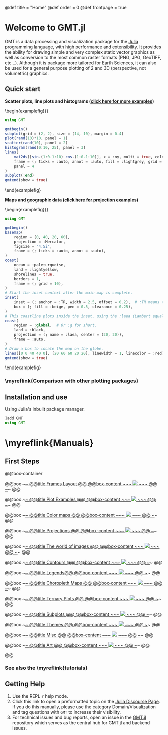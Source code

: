 @def title = "Home"
@def order = 0
@def frontpage = true

# Welcome to GMT.jl

GMT is a data processing and visualization package for the [Julia](https://julialang.org/) programming
language, with high performance and extensibility. It provides the ability for drawing simple and very
complex static vector graphics as well as conversion to the most common raster formats (PNG, JPG, GeoTIFF, etc...).
Although it is package more tailored for Earth Sciences, it can also be used for a general purpose plotting
of 2 and 3D (perspective, not volumetric) graphics.

## Quick start

**Scatter plots, line plots and histograms
([click here for more examples](./examples/plotting_functions))**

\begin{examplefig}{}
```julia
using GMT

gmtbegin()
subplot(grid = (2, 2), size = (14, 10), margin = 0.4)
plot(rand(10)*10, panel = 1)
scatter(rand(10), panel = 2)
histogram(rand(0:10, 25), panel = 3)
lines(
    mat2ds([sin.(1:0.1:10) cos.(1:0.1:10)], x = :ny, multi = true, color = true),
    frame = (; ticks = :auto, annot = :auto, fill = :lightgrey, grid = true),
    panel = 4
)
subplot(:end)
gmtend(show = true)
```
\end{examplefig}

**Maps and geographic data
([click here for projection examples](./examples/projections))**

\begin{examplefig}{}
```julia
using GMT

gmtbegin()
basemap(
    region = (0, 40, 20, 60),
    projection = :Mercator,
    figsize = "4.5i",
    frame = (; ticks = :auto, annot = :auto),
)
coast(
    ocean = :paleturquoise,
    land = :lightyellow,
    shorelines = true,
    borders = 1,
    frame = (; grid = 10),
)
# Start the inset context after the main map is complete.
inset(
    inset = (; anchor = :TR, width = 2.5, offset = 0.2),  # :TR means top right.
    box = (; fill = :beige, pen = 0.5, clearance = 0.25),
)
# This coastline plots inside the inset, using the :laea (Lambert equal area) projection.
coast(
    region = :global,  # Or :g for short.
    land = :black,
    projection = (; name = :laea, center = (20, 20)),
    frame = :auto,
)
# Draw a box to locate the map on the globe.
lines([0 0 40 40 0], [20 60 60 20 20], linewidth = 1, linecolor = :red)
gmtend(show = true)
```
\end{examplefig}

### \myreflink{Comparison with other plotting packages}

## Installation and use

Using Julia's inbuilt package manager.

```julia
]add GMT
using GMT
```

# \myreflink{Manuals}


## First Steps

@@box-container

  @@box
    ~~~<a class="boxlink" href="examples/frames/">~~~
    @@title Frames Layout @@
    @@box-content
      ~~~
      <img src="/examples/frames/GMT_Defaults_1a.png">
      ~~~
    @@
    ~~~</a>~~~
  @@

  @@box
    ~~~<a class="boxlink" href="examples/plotting_functions/">~~~
    @@title Plot Examples @@
    @@box-content
      ~~~
      <img src="/examples/plotting_functions/symbols.png">
      ~~~
    @@
    ~~~</a>~~~
  @@

  @@box
    ~~~<a class="boxlink" href="examples/CPTs/">~~~
    @@title Color maps @@
    @@box-content
      ~~~
      <img src="/examples/CPTs/GMT_CPTscale.png">
      ~~~
    @@
    ~~~</a>~~~
  @@

  @@box
    ~~~<a class="boxlink" href="examples/projections/">~~~
    @@title Projections @@
    @@box-content
      ~~~
      <img src="/examples/projections/GMT_sinus_int.png">
      ~~~
    @@
    ~~~</a>~~~
  @@

  @@box
    ~~~<a class="boxlink" href="examples/images/">~~~
    @@title The world of images @@
    @@box-content
      ~~~
      <img src="/examples/images/ex04.png">
      ~~~
    @@
    ~~~</a>~~~
  @@

  @@box
    ~~~<a class="boxlink" href="examples/contours/">~~~
    @@title Contours @@
    @@box-content
      ~~~
      <img src="/examples/contours/color-contour.png">
      ~~~
    @@
    ~~~</a>~~~
  @@

  @@box
    ~~~<a class="boxlink" href="examples/legends/">~~~
    @@title Legends@@
    @@box-content
      ~~~
      <img src="/examples/legends/legend_tille.png">
      ~~~
    @@
    ~~~</a>~~~
  @@

  @@box
    ~~~<a class="boxlink" href="examples/choropleths/choro_examples">~~~
    @@title Choropleth Maps @@
    @@box-content
      ~~~
      <img src="/assets/choro1_dcw.png">
      ~~~
    @@
    ~~~</a>~~~
  @@

  @@box
    ~~~<a class="boxlink" href="examples/ternary/">~~~
    @@title Ternary Plots @@
    @@box-content
      ~~~
      <img src="/examples/ternary/ternary3.png">
      ~~~
    @@
    ~~~</a>~~~
  @@

  @@box
    ~~~<a class="boxlink" href="examples/subplot/">~~~
    @@title Subplots @@
    @@box-content
      ~~~
      <img src="/examples/subplot/tictactoe.png">
      ~~~
    @@
    ~~~</a>~~~
  @@

  @@box
    ~~~<a class="boxlink" href="examples/themes/">~~~
    @@title Themes @@
    @@box-content
      ~~~
      <img src="/examples/themes/themes_tille.png">
      ~~~
    @@
    ~~~</a>~~~
  @@

  @@box
    ~~~<a class="boxlink" href="examples/misc/">~~~
    @@title Misc @@
    @@box-content
      ~~~
      <img src="/examples/misc/buffer3.png">
      ~~~
    @@
    ~~~</a>~~~
  @@

  @@box
    ~~~<a class="boxlink" href="examples/art/">~~~
    @@title Art @@
    @@box-content
      ~~~
      <img src="/examples/art/flower.png">
      ~~~
    @@
    ~~~</a>~~~
  @@

@@

### See also the \myreflink{tutorials}

## Getting Help

1. Use the REPL `?` help mode.
1. Click this link to open a preformatted topic on the [Julia Discourse Page](https://discourse.julialang.org/new-topic?title=GMT%20-%20Your%20question%20here&category=domain/viz&tags=GMT&body=You%20can%20write%20your%20question%20in%20this%20space.%0A%0ABefore%20asking%2C%20please%20take%20a%20minute%20to%20make%20sure%20that%20you%20have%20installed%20the%20latest%20available%20versions%20and%20have%20looked%20at%20%5Bthe%20most%20recent%20documentation%5D(http%3A%2Fwww.generic-mapping-tools.org/GMT.jl%2Fstable%2F)%20%3Ainnocent%3A). If you do this manually, please use the category Domain/Visualization and tag questions with `GMT` to increase their visibility.
1. For technical issues and bug reports, open an issue in the [GMT.jl](https://www.generic-mapping-tools.org/GMT.jl) repository which serves as the central hub for GMT.jl and backend issues.

